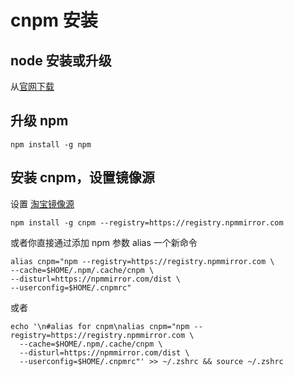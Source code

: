 # cnpm 安装

## node 安装或升级
从[官网下载](https://nodejs.org/zh-cn/)

## 升级 npm
```
npm install -g npm
```

## 安装 cnpm，设置镜像源
设置 [淘宝镜像源](https://npmmirror.com/)
```
npm install -g cnpm --registry=https://registry.npmmirror.com
```

或者你直接通过添加 npm 参数 alias 一个新命令
```
alias cnpm="npm --registry=https://registry.npmmirror.com \
--cache=$HOME/.npm/.cache/cnpm \
--disturl=https://npmmirror.com/dist \
--userconfig=$HOME/.cnpmrc"
```

或者
```
echo '\n#alias for cnpm\nalias cnpm="npm --registry=https://registry.npmmirror.com \
  --cache=$HOME/.npm/.cache/cnpm \
  --disturl=https://npmmirror.com/dist \
  --userconfig=$HOME/.cnpmrc"' >> ~/.zshrc && source ~/.zshrc
```